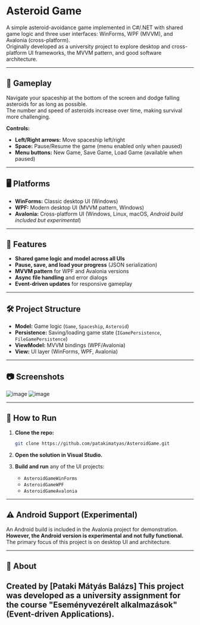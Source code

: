 # Asteroid Game

A simple asteroid-avoidance game implemented in C#/.NET with shared game logic and three user interfaces: WinForms, WPF (MVVM), and Avalonia (cross-platform).  
Originally developed as a university project to explore desktop and cross-platform UI frameworks, the MVVM pattern, and good software architecture.

---

## 🚀 Gameplay

Navigate your spaceship at the bottom of the screen and dodge falling asteroids for as long as possible.  
The number and speed of asteroids increase over time, making survival more challenging.

**Controls:**
- **Left/Right arrows:** Move spaceship left/right
- **Space:** Pause/Resume the game (menu enabled only when paused)
- **Menu buttons:** New Game, Save Game, Load Game (available when paused)

---

## 🖥️ Platforms

- **WinForms:** Classic desktop UI (Windows)
- **WPF:** Modern desktop UI (MVVM pattern, Windows)
- **Avalonia:** Cross-platform UI (Windows, Linux, macOS, _Android build included but experimental_)

---

## 💾 Features

- **Shared game logic and model across all UIs**
- **Pause, save, and load your progress** (JSON serialization)
- **MVVM pattern** for WPF and Avalonia versions
- **Async file handling** and error dialogs
- **Event-driven updates** for responsive gameplay

---

## 🛠️ Project Structure

- **Model:** Game logic (`Game`, `Spaceship`, `Asteroid`)
- **Persistence:** Saving/loading game state (`IGamePersistence`, `FileGamePersistence`)
- **ViewModel:** MVVM bindings (WPF/Avalonia)
- **View:** UI layer (WinForms, WPF, Avalonia)

---

## 📷 Screenshots

![image](https://github.com/user-attachments/assets/90b7b4e4-4376-4587-9aa5-319a47e91431)
![image](https://github.com/user-attachments/assets/ca98a52f-b90b-4d56-8810-30f64d25d97a)

---

## 📝 How to Run

1. **Clone the repo:**
    ```bash
    git clone https://github.com/patakimatyas/AsteroidGame.git
    ```

2. **Open the solution in Visual Studio.**

3. **Build and run** any of the UI projects:
    - `AsteroidGameWinForms`
    - `AsteroidGameWPF`
    - `AsteroidGameAvalonia`
---

## ⚠️ Android Support (Experimental)

An Android build is included in the Avalonia project for demonstration.  
**However, the Android version is experimental and not fully functional.**  
The primary focus of this project is on desktop UI and architecture.

---

## 🙋 About

Created by [Pataki Mátyás Balázs] 
This project was developed as a university assignment for the course "Eseményvezérelt alkalmazások" (Event-driven Applications).
---

